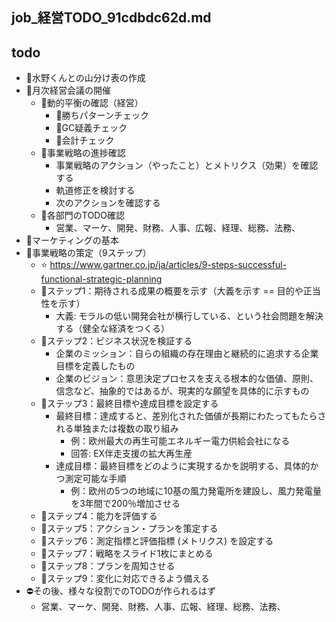 job_経営TODO_91cdbdc62d.md
---

## todo
- 📌水野くんとの山分け表の作成
- 📌月次経営会議の開催
  - 📌動的平衡の確認（経営）
    - 📌勝ちパターンチェック
    - 📌GC疑義チェック
    - 📌会計チェック
  - 📌事業戦略の進捗確認
    - 事業戦略のアクション（やったこと）とメトリクス（効果）を確認する
    - 軌道修正を検討する
    - 次のアクションを確認する
  - 📌各部門のTODO確認
    - 営業、マーケ、開発、財務、人事、広報、経理、総務、法務、
- 📌マーケティングの基本
- 📌事業戦略の策定（9ステップ）
  - ⭐️ https://www.gartner.co.jp/ja/articles/9-steps-successful-functional-strategic-planning
  - 📌ステップ1：期待される成果の概要を示す（大義を示す == 目的や正当性を示す）
    - 大義: モラルの低い開発会社が横行している、という社会問題を解決する（健全な経済をつくる）
  - 📌ステップ2：ビジネス状況を検証する
    - 企業のミッション：自らの組織の存在理由と継続的に追求する企業目標を定義したもの
    - 企業のビジョン：意思決定プロセスを支える根本的な価値、原則、信念など、抽象的ではあるが、現実的な願望を具体的に示すもの
  - 📌ステップ3：最終目標や達成目標を設定する
    - 最終目標：達成すると、差別化された価値が長期にわたってもたらされる単独または複数の取り組み
      - 例：欧州最大の再生可能エネルギー電力供給会社になる
      - 回答: EX伴走支援の拡大再生産
    - 達成目標：最終目標をどのように実現するかを説明する、具体的かつ測定可能な手順
      - 例：欧州の5つの地域に10基の風力発電所を建設し、風力発電量を3年間で200％増加させる
  - 📌ステップ4：能力を評価する
  - 📌ステップ5：アクション・プランを策定する
  - 📌ステップ6：測定指標と評価指標 (メトリクス) を設定する
  - 📌ステップ7：戦略をスライド1枚にまとめる
  - 📌ステップ8：プランを周知させる
  - 📌ステップ9：変化に対応できるよう備える
- ⛔️その後、様々な役割でのTODOが作られるはず
    - 営業、マーケ、開発、財務、人事、広報、経理、総務、法務、

